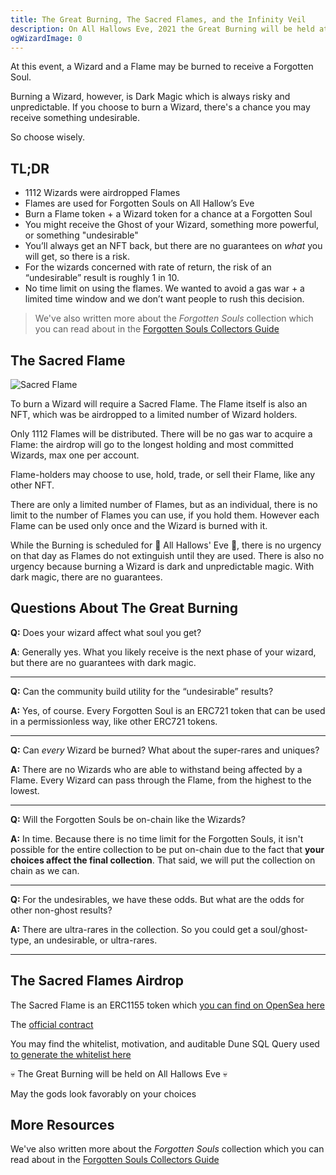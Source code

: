```yaml
---
title: The Great Burning, The Sacred Flames, and the Infinity Veil
description: On All Hallows Eve, 2021 the Great Burning will be held at The Secret Tower.
ogWizardImage: 0
---
```


At this event, a Wizard and a Flame may be burned to receive a Forgotten Soul.

Burning a Wizard, however, is Dark Magic which is always risky and unpredictable. If you choose to burn a Wizard, there's a chance you may receive something undesirable.

So choose wisely.

## TL;DR

- 1112 Wizards were airdropped Flames
- Flames are used for Forgotten Souls on All Hallow’s Eve
- Burn a Flame token + a Wizard token for a chance at a Forgotten Soul
- You might receive the Ghost of your Wizard, something more powerful, or something "undesirable"
- You’ll always get an NFT back, but there are no guarantees on _what_ you will get, so there is a risk.
- For the wizards concerned with rate of return, the risk of an “undesirable” result is roughly 1 in 10.
- No time limit on using the flames. We wanted to avoid a gas war + a limited time window and we don’t want people to rush this decision.

> We've also written more about the _Forgotten Souls_ collection which you can read about in the [Forgotten Souls Collectors Guide](/posts/forgotten-souls-collectors-guide)

## The Sacred Flame

![Sacred Flame](https://nfts.forgottenrunes.com/ipfs/QmWG5jc3spgFGPfiX3Rd4YLNSxDjXRSxeBQsS9TytVL1YD)

To burn a Wizard will require a Sacred Flame. The Flame itself is also an NFT, which was be airdropped to a limited number of Wizard holders.

Only 1112 Flames will be distributed. There will be no gas war to acquire a Flame: the airdrop will go to the longest holding and most committed Wizards, max one per account.

Flame-holders may choose to use, hold, trade, or sell their Flame, like any other NFT.

There are only a limited number of Flames, but as an individual, there is no limit to the number of Flames you can use, if you hold them. However each Flame can be used only once and the Wizard is burned with it.

While the Burning is scheduled for 🎃 All Hallows' Eve 🎃, there is no urgency on that day as Flames do not extinguish until they are used. There is also no urgency because burning a Wizard is dark and unpredictable magic. With dark magic, there are no guarantees.

## Questions About The Great Burning

**Q:** Does your wizard affect what soul you get?

**A**: Generally yes. What you likely receive is the next phase of your wizard, but there are no guarantees with dark magic.

---

**Q:** Can the community build utility for the “undesirable” results?

**A:** Yes, of course. Every Forgotten Soul is an ERC721 token that can be used in a permissionless way, like other ERC721 tokens.

---

**Q:** Can _every_ Wizard be burned? What about the super-rares and uniques?

**A:** There are no Wizards who are able to withstand being affected by a Flame. Every Wizard can pass through the Flame, from the highest to the lowest.

---

**Q:** Will the Forgotten Souls be on-chain like the Wizards?

**A:** In time. Because there is no time limit for the Forgotten Souls, it isn't possible for the entire collection to be put on-chain due to the fact that **your choices affect the final collection**. That said, we will put the collection on chain as we can.

---

**Q:** For the undesirables, we have these odds. But what are the odds for other non-ghost results?

**A:** There are ultra-rares in the collection. So you could get a soul/ghost-type, an undesirable, or ultra-rares.

---

## The Sacred Flames Airdrop

The Sacred Flame is an ERC1155 token which [you can find on OpenSea here](https://opensea.io/assets/0x31158181b4b91a423bfdc758fc3bf8735711f9c5/0)

The [official contract](https://etherscan.io/address/0x31158181b4b91a423bfdc758fc3bf8735711f9c5#code)

You may find the whitelist, motivation, and auditable Dune SQL Query used [to generate the whitelist here](https://gist.github.com/cryppadotta/df2e29112ab131fa371336b417278d3c)

💀 The Great Burning will be held on All Hallows Eve 💀

May the gods look favorably on your choices

## More Resources

We've also written more about the _Forgotten Souls_ collection which you can read about in the [Forgotten Souls Collectors Guide](/posts/forgotten-souls-collectors-guide)
